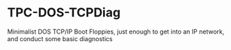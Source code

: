 # TPC-DOS-TCPDiag
Minimalist DOS TCP/IP Boot Floppies, just enough to get into an IP network, and conduct some basic diagnostics
